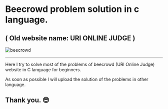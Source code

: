 
# Beecrowd problem solution in c language.
## ( Old website name: URI ONLINE JUDGE )
![beecrowd](https://camo.githubusercontent.com/3b3dd77a1d6bdb40b94693964e37d6ffa79e1864ec154cb9de36498ded75a7f1/68747470733a2f2f692e696d6775722e636f6d2f464e413237706e2e706e67)



-----------------------------------------
Here I try to solve most of the problems of beecrowd (URI Online Judge)
website in C language for beginners.

As soon as possible I will upload the solution of the problems in 
other language.
## Thank you. 😎
